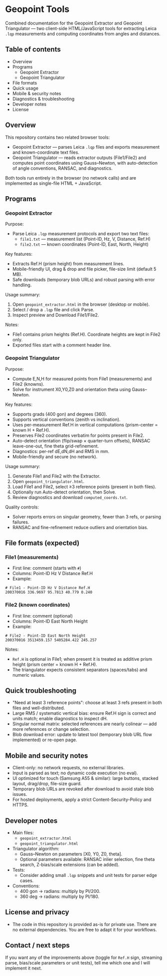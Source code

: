 # Geopoint Tools

Combined documentation for the Geopoint Extractor and Geopoint Triangulator — two client-side HTML/JavaScript tools for extracting Leica `.lqp` measurements and computing coordinates from angles and distances.

## Table of contents
- Overview
- Programs
  - Geopoint Extractor
  - Geopoint Triangulator
- File formats
- Quick usage
- Mobile & security notes
- Diagnostics & troubleshooting
- Developer notes
- License

## Overview
This repository contains two related browser tools:
- Geopoint Extractor — parses Leica `.lqp` files and exports measurement and known-coordinate text files.
- Geopoint Triangulator — reads extractor outputs (File1/File2) and computes point coordinates using Gauss–Newton, with auto-detection of angle conventions, RANSAC, and diagnostics.

Both tools run entirely in the browser (no network calls) and are implemented as single-file HTML + JavaScript.

## Programs

### Geopoint Extractor
Purpose:
- Parse Leica `.lqp` measurement protocols and export two text files:
  - `file1.txt` — measurement list (Point-ID, Hz, V, Distance, Ref.H)
  - `file2.txt` — known coordinates (Point-ID, East, North, Height)

Key features:
- Extracts Ref.H (prism height) from measurement lines.
- Mobile-friendly UI, drag & drop and file picker, file-size limit (default 5 MB).
- Safe downloads (temporary blob URLs) and robust parsing with error handling.

Usage summary:
1. Open `geopoint_extractor.html` in the browser (desktop or mobile).
2. Select / drop a `.lqp` file and click Parse.
3. Inspect preview and Download File1/File2.

Notes:
- File1 contains prism heights (Ref.H). Coordinate heights are kept in File2 only.
- Exported files start with a comment header line.

### Geopoint Triangulator
Purpose:
- Compute E,N,H for measured points from File1 (measurements) and File2 (knowns).
- Solve for instrument X0,Y0,Z0 and orientation theta using Gauss–Newton.

Key features:
- Supports grads (400 gon) and degrees (360).
- Supports vertical conventions (zenith vs inclination).
- Uses per-measurement Ref.H in vertical computations (prism-center = known H + Ref.H).
- Preserves File2 coordinates verbatim for points present in File2.
- Auto-detect orientation (flip/swap × quarter-turn offsets), RANSAC leave-one-out, fine theta grid-refinement.
- Diagnostics: per-ref dE,dN,dH and RMS in mm.
- Mobile-friendly and secure (no network).

Usage summary:
1. Generate File1 and File2 with the Extractor.
2. Open `geopoint_triangulator.html`.
3. Load File1 and File2, select ≥3 reference points (present in both files).
4. Optionally run Auto-detect orientation, then Solve.
5. Review diagnostics and download `computed_coords.txt`.

Quality controls:
- Solver reports errors on singular geometry, fewer than 3 refs, or parsing failures.
- RANSAC and fine-refinement reduce outliers and orientation bias.

## File formats (expected)

### File1 (measurements)
- First line: comment (starts with `#`)
- Columns: Point-ID  Hz  V  Distance  Ref.H
- Example:
```
# File1 - Point-ID Hz V Distance Ref.H
200370016 336.9697 95.7813 40.779 0.240
```

### File2 (known coordinates)
- First line: comment (optional)
- Columns: Point-ID  East  North  Height
- Example:
```
# File2 - Point-ID East North Height
200370016 3513459.157 5405284.422 245.257
```

Notes:
- `Ref.H` is optional in File1; when present it is treated as additive prism height (prism center = known H + Ref.H).
- The triangulator expects consistent separators (spaces/tabs) and numeric values.

## Quick troubleshooting
- "Need at least 3 reference points": choose at least 3 refs present in both files and well-distributed.
- Large RMS / systematic vertical bias: ensure Ref.H sign is correct and units match; enable diagnostics to inspect dH.
- Singular normal matrix: selected references are nearly colinear — add more references or change selection.
- Blob download error: update to latest tool (temporary blob URL flow implemented) or re-open page.

## Mobile and security notes
- Client-only: no network requests, no external libraries.
- Input is parsed as text; no dynamic code execution (no eval).
- UI optimized for touch (Samsung A55 & similar): large buttons, stacked layout, drag/drop, file-size guard.
- Temporary blob URLs are revoked after download to avoid stale blob issues.
- For hosted deployments, apply a strict Content-Security-Policy and HTTPS.

## Developer notes
- Main files:
  - `geopoint_extractor.html`
  - `geopoint_triangulator.html`
- Triangulator algorithm:
  - Gauss–Newton on parameters [X0, Y0, Z0, theta].
  - Optional parameters available: RANSAC inlier selection, fine theta search, Z-bias/scale extensions (can be added).
- Tests:
  - Consider adding small `.lqp` snippets and unit tests for parser edge cases.
- Conventions:
  - 400 gon → radians: multiply by PI/200.
  - 360 deg → radians: multiply by PI/180.

## License and privacy
- The code in this repository is provided as-is for private use. There are no external dependencies. You are free to adapt it for your workflows.

## Contact / next steps
If you want any of the improvements above (toggle for `Ref.H` sign, streaming parse, bias/scale parameters or unit tests), tell me which one and I will implement it next.
